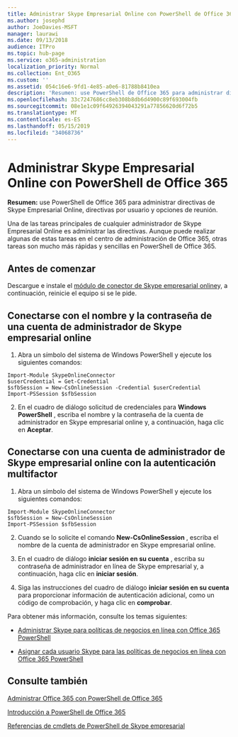 ```yaml
---
title: Administrar Skype Empresarial Online con PowerShell de Office 365
ms.author: josephd
author: JoeDavies-MSFT
manager: laurawi
ms.date: 09/13/2018
audience: ITPro
ms.topic: hub-page
ms.service: o365-administration
localization_priority: Normal
ms.collection: Ent_O365
ms.custom: ''
ms.assetid: 054c16e6-9fd1-4e85-a0e6-81788b8410ea
description: 'Resumen: use PowerShell de Office 365 para administrar directivas de Skype Empresarial Online, directivas por usuario y opciones de reunión.'
ms.openlocfilehash: 33c7247686cc8eb308b8db6d4900c89f693004fb
ms.sourcegitcommit: 08e1e1c09f64926394043291a77856620d6f72b5
ms.translationtype: MT
ms.contentlocale: es-ES
ms.lasthandoff: 05/15/2019
ms.locfileid: "34068736"
---
```

# <a name="manage-skype-for-business-online-with-office-365-powershell"></a>Administrar Skype Empresarial Online con PowerShell de Office 365

 **Resumen:** use PowerShell de Office 365 para administrar directivas de Skype Empresarial Online, directivas por usuario y opciones de reunión.
  
Una de las tareas principales de cualquier administrador de Skype Empresarial Online es administrar las directivas. Aunque puede realizar algunas de estas tareas en el centro de administración de Office 365, otras tareas son mucho más rápidas y sencillas en PowerShell de Office 365. 

## <a name="before-you-start"></a>Antes de comenzar

Descargue e instale el [módulo de conector de Skype empresarial online](https://www.microsoft.com/en-us/download/details.aspx?id=39366)y, a continuación, reinicie el equipo si se le pide.


## <a name="connect-using-a-skype-for-business-online-administrator-account-name-and-password"></a>Conectarse con el nombre y la contraseña de una cuenta de administrador de Skype empresarial online

1. Abra un símbolo del sistema de Windows PowerShell y ejecute los siguientes comandos: 
    
  ```
  Import-Module SkypeOnlineConnector
  $userCredential = Get-Credential
  $sfbSession = New-CsOnlineSession -Credential $userCredential
  Import-PSSession $sfbSession
  ```

2. En el cuadro de diálogo solicitud de credenciales para **Windows PowerShell** , escriba el nombre y la contraseña de la cuenta de administrador en Skype empresarial online y, a continuación, haga clic en **Aceptar**.


## <a name="connect-using-a-skype-for-business-online-administrator-account-with-multifactor-authentication"></a>Conectarse con una cuenta de administrador de Skype empresarial online con la autenticación multifactor

1. Abra un símbolo del sistema de Windows PowerShell y ejecute los siguientes comandos:

  ```
  Import-Module SkypeOnlineConnector
  $sfbSession = New-CsOnlineSession
  Import-PSSession $sfbSession
  ```

2. Cuando se lo solicite el comando **New-CsOnlineSession** , escriba el nombre de la cuenta de administrador en Skype empresarial online.

3. En el cuadro de diálogo **iniciar sesión en su cuenta** , escriba su contraseña de administrador en línea de Skype empresarial y, a continuación, haga clic en **iniciar sesión**.

4. Siga las instrucciones del cuadro de diálogo **iniciar sesión en su cuenta** para proporcionar información de autenticación adicional, como un código de comprobación, y haga clic en **comprobar**.

Para obtener más información, consulte los temas siguientes:
  
- [Administrar Skype para políticas de negocios en línea con Office 365 PowerShell](manage-skype-for-business-online-policies-with-office-365-powershell.md)
    
- [Asignar cada usuario Skype para las políticas de negocios en línea con Office 365 PowerShell](assign-per-user-skype-for-business-online-policies-with-office-365-powershell.md)
    
## <a name="see-also"></a>Consulte también

[Administrar Office 365 con PowerShell de Office 365](manage-office-365-with-office-365-powershell.md)
  
[Introducción a PowerShell de Office 365](getting-started-with-office-365-powershell.md)

[Referencias de cmdlets de PowerShell de Skype empresarial](https://docs.microsoft.com/powershell/module/skype/?view=skype-ps)


